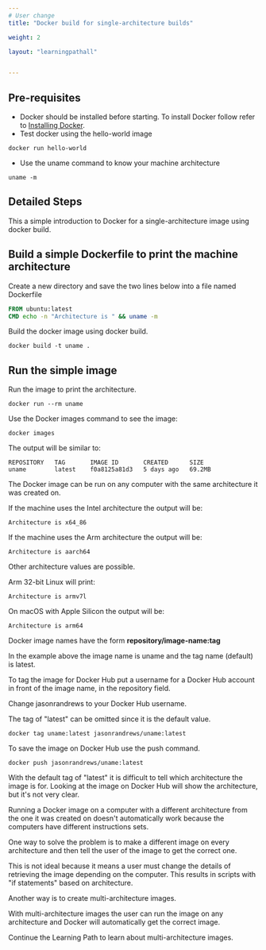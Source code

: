 ```yaml
---
# User change
title: "Docker build for single-architecture builds"

weight: 2

layout: "learningpathall"


---
```


## Pre-requisites

* Docker should be installed before starting. To install Docker follow refer to [Installing Docker](/install-tools/docker/).
* Test docker using the hello-world image
```console
docker run hello-world
```
* Use the uname command to know your machine architecture
```console
uname -m 
```

## Detailed Steps

This a simple introduction to Docker for a single-architecture image using docker build.

## Build a simple Dockerfile to print the machine architecture

Create a new directory and save the two lines below into a file named Dockerfile 
```dockerfile
FROM ubuntu:latest
CMD echo -n "Architecture is " && uname -m
```

Build the docker image using docker build.

```console 
docker build -t uname .
```

## Run the simple image 

Run the image to print the architecture. 

```console
docker run --rm uname 
```

Use the Docker images command to see the image:
```console
docker images
```
The output will be similar to:
```console
REPOSITORY   TAG       IMAGE ID       CREATED      SIZE
uname        latest    f0a8125a81d3   5 days ago   69.2MB
```

The Docker image can be run on any computer with the same architecture it was created on. 

If the machine uses the Intel architecture the output will be:
```console
Architecture is x64_86
```

If the machine uses the Arm architecture the output will be:
```console
Architecture is aarch64
```

Other architecture values are possible. 

Arm 32-bit Linux will print:
```console
Architecture is armv7l
```

On macOS with Apple Silicon the output will be:
```console
Architecture is arm64
```

Docker image names have the form **repository/image-name:tag** 

In the example above the image name is uname and the tag name (default) is latest. 

To tag the image for Docker Hub put a username for a Docker Hub account in front of the image name, in the repository field. 

Change jasonrandrews to your Docker Hub username. 

The tag of "latest" can be omitted since it is the default value. 

```console
docker tag uname:latest jasonrandrews/uname:latest
```

To save the image on Docker Hub use the push command.
```console
docker push jasonrandrews/uname:latest
```

With the default tag of "latest" it is difficult to tell which architecture the image is for. Looking at the image on Docker Hub will show the architecture, but it's not very clear.

Running a Docker image on a computer with a different architecture from the one it was created on doesn't automatically work because the computers have different instructions sets.

One way to solve the problem is to make a different image on every architecture and then tell the user of the image to get the correct one. 

This is not ideal because it means a user must change the details of retrieving the image depending on the computer. This results in scripts with "if statements" based on architecture.

Another way is to create multi-architecture images. 

With multi-architecture images the user can run the image on any architecture and Docker will automatically get the correct image.

Continue the Learning Path to learn about multi-architecture images. 


